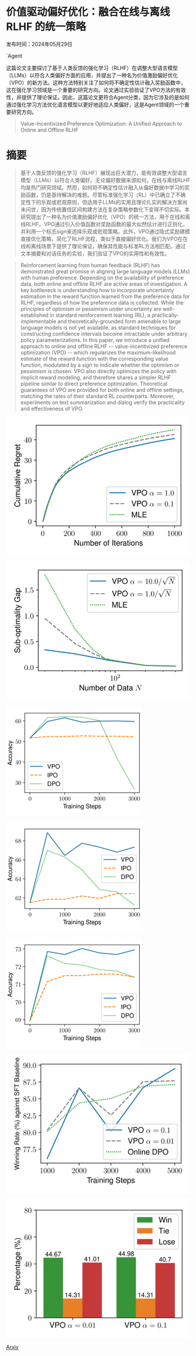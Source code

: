 # 价值驱动偏好优化：融合在线与离线 RLHF 的统一策略

发布时间：2024年05月29日

`Agent

这篇论文主要探讨了基于人类反馈的强化学习（RLHF）在调整大型语言模型（LLMs）以符合人类偏好方面的应用，并提出了一种名为价值激励偏好优化（VPO）的新方法。这种方法特别关注了如何将不确定性估计融入奖励函数中，这在强化学习领域是一个重要的研究方向。论文通过实验验证了VPO方法的有效性，并提供了理论保证。因此，这篇论文更符合Agent分类，因为它涉及的是如何通过强化学习方法优化语言模型以更好地适应人类偏好，这是Agent领域的一个重要研究方向。`

> Value-Incentivized Preference Optimization: A Unified Approach to Online and Offline RLHF

# 摘要

> 基于人类反馈的强化学习（RLHF）展现出巨大潜力，能有效调整大型语言模型（LLMs）以符合人类偏好。无论偏好数据来源如何，在线与离线RLHF均是热门研究领域。然而，如何将不确定性估计融入从偏好数据中学习的奖励函数，仍是亟待解决的难题。尽管标准强化学习（RL）中已确立了不确定性下的乐观或悲观原则，但适用于LLMs的实用且理论扎实的解决方案尚未问世，因为传统置信区间构建方法在复杂策略参数化下变得不切实际。本研究提出了一种名为价值激励偏好优化（VPO）的统一方法，用于在线和离线RLHF。VPO通过引入价值函数对奖励函数的最大似然估计进行正则化，并利用一个标志$\textit{sign}$来选择乐观或悲观策略。此外，VPO通过隐式奖励建模直接优化策略，简化了RLHF流程，类似于直接偏好优化。我们为VPO在在线和离线场景下提供了理论保证，确保其性能与标准RL方法相匹配。通过文本摘要和对话任务的实验，我们验证了VPO的实用性和有效性。

> Reinforcement learning from human feedback (RLHF) has demonstrated great promise in aligning large language models (LLMs) with human preference. Depending on the availability of preference data, both online and offline RLHF are active areas of investigation. A key bottleneck is understanding how to incorporate uncertainty estimation in the reward function learned from the preference data for RLHF, regardless of how the preference data is collected. While the principles of optimism or pessimism under uncertainty are well-established in standard reinforcement learning (RL), a practically-implementable and theoretically-grounded form amenable to large language models is not yet available, as standard techniques for constructing confidence intervals become intractable under arbitrary policy parameterizations.
  In this paper, we introduce a unified approach to online and offline RLHF -- value-incentivized preference optimization (VPO) -- which regularizes the maximum-likelihood estimate of the reward function with the corresponding value function, modulated by a $\textit{sign}$ to indicate whether the optimism or pessimism is chosen. VPO also directly optimizes the policy with implicit reward modeling, and therefore shares a simpler RLHF pipeline similar to direct preference optimization. Theoretical guarantees of VPO are provided for both online and offline settings, matching the rates of their standard RL counterparts. Moreover, experiments on text summarization and dialog verify the practicality and effectiveness of VPO.

![价值驱动偏好优化：融合在线与离线 RLHF 的统一策略](../../../paper_images/2405.19320/x1.png)

![价值驱动偏好优化：融合在线与离线 RLHF 的统一策略](../../../paper_images/2405.19320/x2.png)

![价值驱动偏好优化：融合在线与离线 RLHF 的统一策略](../../../paper_images/2405.19320/x3.png)

![价值驱动偏好优化：融合在线与离线 RLHF 的统一策略](../../../paper_images/2405.19320/x4.png)

![价值驱动偏好优化：融合在线与离线 RLHF 的统一策略](../../../paper_images/2405.19320/x5.png)

![价值驱动偏好优化：融合在线与离线 RLHF 的统一策略](../../../paper_images/2405.19320/x6.png)

![价值驱动偏好优化：融合在线与离线 RLHF 的统一策略](../../../paper_images/2405.19320/x7.png)

[Arxiv](https://arxiv.org/abs/2405.19320)